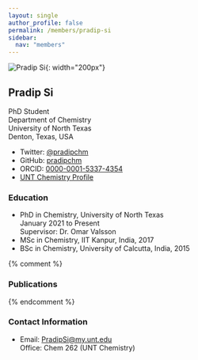 ```yaml
---
layout: single
author_profile: false
permalink: /members/pradip-si
sidebar:
  nav: "members"
---
```


![Pradip Si]({{site.url}}/assets/images/PradipSi.jpg){: width="200px"}

## Pradip Si
PhD Student  
Department of Chemistry  
University of North Texas  
Denton, Texas, USA  

* Twitter: [@pradipchm](https://twitter.com/pradipchm)  
* GitHub: [pradipchm](https://github.com/pradipchm)  
* ORCID: [0000-0001-5337-4354](http://orcid.org/0000-0001-5337-4354)  
* [UNT Chemistry Profile](https://chemistry.unt.edu/people/pradip-si)  

### Education
* PhD in Chemistry, University of North Texas  
  January 2021 to Present  
  Supervisor: Dr. Omar Valsson  
* MSc in Chemistry, IIT Kanpur, India, 2017
* BSc in Chemistry, University of Calcutta, India, 2015

{% comment %}
### Publications
{% endcomment %}

### Contact Information
* Email: [PradipSi@my.unt.edu](mailto:PradipSi@my.unt.edu)  
  Office: Chem 262 (UNT Chemistry)
